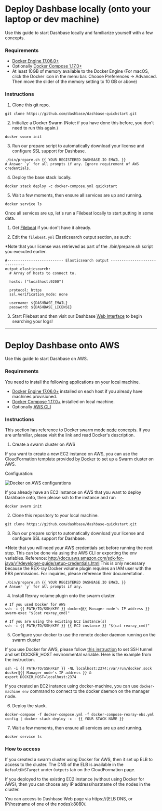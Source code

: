 # Deploy Dashbase locally (onto your laptop or dev machine)

Use this guide to start Dashbase locally and familiarize yourself with a few concepts.

### Requirements

- [Docker Engine 17.06.0+](https://www.docker.com/community-edition#/download)
- Optionally [Docker Compose 1.17.0+](https://docs.docker.com/compose/install)
- At least 10GB of memory available to the Docker Engine (For macOS, click the Docker icon in the menu bar. Choose Preferences -> Advanced. Then move the slider of the memory setting to 10 GB or above)

### Instructions

1. Clone this git repo.
```
git clone https://github.com/dashbase/dashbase-quickstart.git
```

2. Initialize a Docker Swarm (Note: if you have done this before, you don't need to run this again.)
```
docker swarm init
```

3. Run our prepare script to automatically download your license and configure SSL support for Dashbase.
```
./bin/prepare.sh {{ YOUR REGISTERED DASHBASE.IO EMAIL }}
# Answer `y` for all prompts if any. Ignore requirement of AWS credentials.
```

4. Deploy the base stack locally.
```
docker stack deploy -c docker-compose.yml quickstart
```

5. Wait a few moments, then ensure all services are up and running.
```
docker service ls
```

Once all services are up, let's run a Filebeat locally to start putting in some data.

1. Get [Filebeat](https://www.elastic.co/guide/en/beats/filebeat/current/filebeat-installation.html) if you don't have it already.

2. Edit the `filebeat.yml` Elasticsearch output section, as such:

*Note that your license was retrieved as part of the ./bin/prepare.sh script you executed earlier.

```
#-------------------------- Elasticsearch output ------------------------------
output.elasticsearch:
  # Array of hosts to connect to.

  hosts: ["localhost:9200"]

  protocol: https
  ssl.verification_mode: none

  username: ${DASHBASE_EMAIL}
  password: ${DASHBASE_LICENSE}
```

3. Start Filebeat and then visit our Dashbase [Web Interface](https://localhost:8080) to begin searching your logs!

--------
# Deploy Dashbase onto AWS

Use this guide to start Dashbase on AWS.

### Requirements

You need to install the following applications on your local machine.

- [Docker Engine 17.06.0+](https://www.docker.com/community-edition#/download) installed on each host if you already have machines provisioned.
- [Docker Compose 1.17.0+](https://docs.docker.com/compose/install/) installed on local machine.
- Optionally [AWS CLI](http://docs.aws.amazon.com/cli/latest/userguide/installing.html)

### Instructions

This section has reference to Docker swarm mode [node](https://docs.docker.com/engine/swarm/key-concepts/#nodes) concepts. If you are unfamiliar, please visit the link and read Docker's description.

1. Create a swarm cluster on AWS

If you want to create a new EC2 instance on AWS, you can use the CloudFormation template provided [by Docker](https://docs.docker.com/docker-for-aws/#deployment-options) to set up a Swarm cluster on AWS.

Configuration:

![Docker on AWS configurations](https://i.gyazo.com/abde8b2bf1c036785f52358ebb839f97.png "Docker on AWS")

If you already have an EC2 instance on AWS that you want to deploy Dashbase onto, then please ssh to the instance and run

```
docker swarm init
```

2. Clone this repository to your local machine.
```
git clone https://github.com/dashbase/dashbase-quickstart.git
```

3. Run our prepare script to automatically download your license and configure SSL support for Dashbase.

*Note that you will need your AWS credentials set before running the next step.
This can be done via using the AWS CLI or exporting the env variables.
Reference: http://docs.aws.amazon.com/sdk-for-java/v1/developer-guide/setup-credentials.html
This is only necessary because the REX-ray Docker volume plugin requires an IAM user with the EBS permissions.
For inquiries, please reference their documentation.
```
./bin/prepare.sh {{ YOUR REGISTERED DASHBASE.IO EMAIL }}
# Answer `y` for all prompts if any.
```

4. Install Rexray volume plugin onto the swarm cluster.
```
# If you used Docker for AWS
ssh -i {{ PATH/TO/SSH/KEY }} docker@{{ Manager node's IP address }} swarm-exec "$(cat rexray_cmd)"

# If you are using the existing EC2 instance(s)
ssh -i {{ PATH/TO/SSH/KEY }} {{ EC2 instance }} "$(cat rexray_cmd)"
```

5. Configure your docker to use the remote docker daemon running on the swarm cluster

If you use Docker for AWS, please follow [this instruction](https://docs.docker.com/docker-for-aws/deploy/#manager-nodes) to set SSH tunnel and set DOCKER_HOST environmental variable. Here is the example from the instruction.
```
ssh -i {{ PATH/TO/SSH/KEY }} -NL localhost:2374:/var/run/docker.sock docker@{{ Manager node's IP address }} &
export DOCKER_HOST=localhost:2374
```

If you created an EC2 instance using docker-machine, you can use `docker-machine env` command to connect to the docker daemon on the manager node.

6. Deploy the stack.
```
docker-compose -f docker-compose.yml -f docker-compose-rexray-ebs.yml config | docker stack deploy -c - {{ YOUR STACK NAME }}
```

7. Wait a few moments, then ensure all services are up and running.
```
docker service ls
```

### How to access

If you created a swarm cluster using Docker for AWS, then it set up ELB to access to the cluster. The DNS of the ELB is available in the `DefaultDNSTarget` under `Outputs` tab on the CloudFormation page.

If you deployed to the existing EC2 instance (without using Docker for AWS), then you can choose any IP address/hostname of the nodes in the cluster.

You can access to Dashbase Web page via https://{ELB DNS, or IP/hostname of one of the nodes}:8080/.
